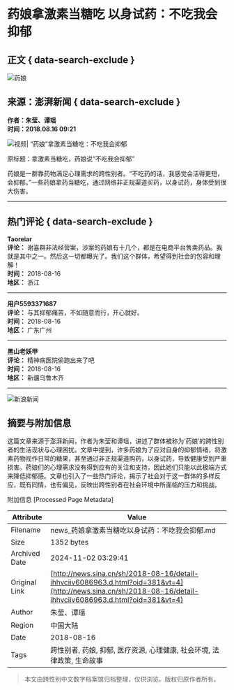 # 药娘拿激素当糖吃 以身试药：不吃我会抑郁

## 正文 { data-search-exclude }


![药娘](https://n.sinaimg.cn/sinakd10201/360/w180h180/20201208/5b51-keyancw9430301.jpg)

## 来源：澎湃新闻 { data-search-exclude }
**作者：朱莹、谭瑶**  
**时间：2018.08.16 09:21**

![视频| “药娘”拿激素当糖吃：不吃我会抑郁](https://n.sinaimg.cn/front/0/w1024h576/20180816/KDeu-hhvciiv6171449.jpg)

原标题：拿激素当糖吃，药娘说“不吃我会抑郁”

药娘是一群靠药物满足心理需求的跨性别者。“不吃药的话，我感觉会活得更短，会抑郁。”一些药娘拿药当糖吃，通过网络非正规渠道买药，以身试药，身体受到很大伤害。

---

## 热门评论 { data-search-exclude }

**Taoreiar**  
**评论：** 谢喜群非法经营案，涉案的药娘有十几个，都是在电商平台售卖药品。我就是其中之一。然后这一切都曝光了。我们这个群体，希望得到社会的包容和理解！  
**时间：** 2018-08-16  
**地区：** 浙江

---

**用户5593371687**  
**评论：** 与其抑郁痛苦，不如随意而行，开心就好。  
**时间：** 2018-08-16  
**地区：** 广东广州

---

**黑山老妖甲**  
**评论：** 精神病医院偷跑出来了吧  
**时间：** 2018-08-16  
**地区：** 新疆乌鲁木齐

---

![新浪新闻](https://n.sinaimg.cn/default/80905340/20200331/sinalogo.png)

## 摘要与附加信息

<!-- tcd_abstract -->
这篇文章来源于澎湃新闻，作者为朱莹和谭瑶，讲述了群体被称为‘药娘’的跨性别者的生活现状与心理困扰。文章中提到，许多药娘为了应对自身的抑郁情绪，将激素药物视作日常的糖果，甚至通过非正规渠道购药，以身试药，导致健康受到严重损害。药娘们的心理需求没有得到应有的关注和支持，因此她们只能以此极端方式来降低抑郁感。文章也引入了一些热门评论，揭示了社会对于这一群体的多样反应，既有同情，也有偏见，反映出跨性别者在社会环境中所面临的压力和挑战。
<!-- tcd_abstract_end -->

附加信息 [Processed Page Metadata]

| Attribute       | Value                                  |
|-----------------|----------------------------------------|
| Filename        | news_药娘拿激素当糖吃以身试药：不吃我会抑郁.md                             |
| Size            | 1352 bytes                           |
| Archived Date   | 2024-11-02 03:29:41                             |
| Original Link   | [http://news.sina.cn/sh/2018-08-16/detail-ihhvciiv6086963.d.html?oid=381&vt=4](http://news.sina.cn/sh/2018-08-16/detail-ihhvciiv6086963.d.html?oid=381&vt=4)                       |
| Author          | 朱莹、谭瑶                               |
| Region          | 中国大陆                               |
| Date            | 2018-08-16                                 |
| Tags            | 跨性别者, 药娘, 抑郁, 医疗资源, 心理健康, 社会环境, 法律政策, 生命故事                                 |
>
> 本文由跨性别中文数字档案馆归档整理，仅供浏览。版权归原作者所有。
>
